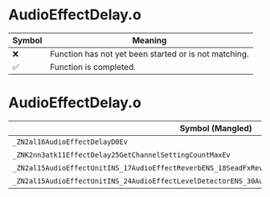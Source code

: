 # AudioEffectDelay.o
| Symbol | Meaning 
| ------------- | ------------- 
| :x: | Function has not yet been started or is not matching. 
| :white_check_mark: | Function is completed. 


# AudioEffectDelay.o
| Symbol (Mangled) | Symbol (Demangled) | Decompiled? |
| ------------- |  ------------- | ------------- |
| `_ZN2al16AudioEffectDelayD0Ev` | `al::AudioEffectDelay::~AudioEffectDelay()` | :white_check_mark: |
| `_ZNK2nn3atk11EffectDelay25GetChannelSettingCountMaxEv` | `nn::atk::EffectDelay::GetChannelSettingCountMax(void)const` | :white_check_mark: |
| `_ZN2al15AudioEffectUnitINS_17AudioEffectReverbENS_18SeadFxReverbParamsEE4initEii` | `al::AudioEffectUnit<al::AudioEffectReverb,al::SeadFxReverbParams>::init(int,int)` | :white_check_mark: |
| `_ZN2al15AudioEffectUnitINS_24AudioEffectLevelDetectorENS_30AudioEffectParamsLevelDetectorEE4initEii` | `al::AudioEffectUnit<al::AudioEffectLevelDetector,al::AudioEffectParamsLevelDetector>::init(int,int)` | :white_check_mark: |
